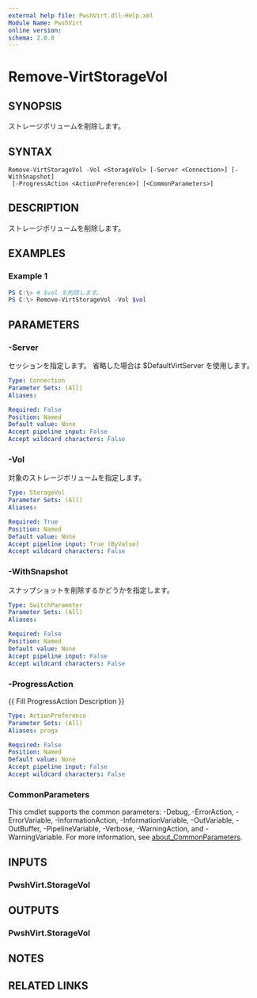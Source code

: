 ```yaml
---
external help file: PwshVirt.dll-Help.xml
Module Name: PwshVirt
online version:
schema: 2.0.0
---
```


# Remove-VirtStorageVol

## SYNOPSIS
ストレージボリュームを削除します。

## SYNTAX

```
Remove-VirtStorageVol -Vol <StorageVol> [-Server <Connection>] [-WithSnapshot]
 [-ProgressAction <ActionPreference>] [<CommonParameters>]
```

## DESCRIPTION
ストレージボリュームを削除します。

## EXAMPLES

### Example 1
```powershell
PS C:\> # $vol を削除します。
PS C:\> Remove-VirtStorageVol -Vol $vol
```

## PARAMETERS

### -Server
セッションを指定します。
省略した場合は $DefaultVirtServer を使用します。

```yaml
Type: Connection
Parameter Sets: (All)
Aliases:

Required: False
Position: Named
Default value: None
Accept pipeline input: False
Accept wildcard characters: False
```

### -Vol
対象のストレージボリュームを指定します。

```yaml
Type: StorageVol
Parameter Sets: (All)
Aliases:

Required: True
Position: Named
Default value: None
Accept pipeline input: True (ByValue)
Accept wildcard characters: False
```

### -WithSnapshot
スナップショットを削除するかどうかを指定します。

```yaml
Type: SwitchParameter
Parameter Sets: (All)
Aliases:

Required: False
Position: Named
Default value: None
Accept pipeline input: False
Accept wildcard characters: False
```

### -ProgressAction
{{ Fill ProgressAction Description }}

```yaml
Type: ActionPreference
Parameter Sets: (All)
Aliases: proga

Required: False
Position: Named
Default value: None
Accept pipeline input: False
Accept wildcard characters: False
```

### CommonParameters
This cmdlet supports the common parameters: -Debug, -ErrorAction, -ErrorVariable, -InformationAction, -InformationVariable, -OutVariable, -OutBuffer, -PipelineVariable, -Verbose, -WarningAction, and -WarningVariable. For more information, see [about_CommonParameters](http://go.microsoft.com/fwlink/?LinkID=113216).

## INPUTS

### PwshVirt.StorageVol

## OUTPUTS

### PwshVirt.StorageVol

## NOTES

## RELATED LINKS
